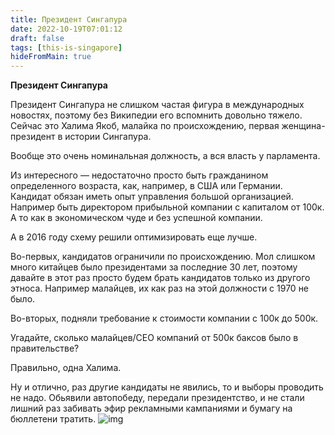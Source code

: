 ```yaml
---
title: Президент Сингапура
date: 2022-10-19T07:01:12
draft: false
tags: [this-is-singapore]
hideFromMain: true
---
```

**Президент Сингапура**

Президент Сингапура не слишком частая фигура в международных новостях, поэтому без Википедии его вспомнить довольно тяжело. Сейчас это Халима Якоб, малайка по происхождению, первая женщина-президент в истории Сингапура.

Вообще это очень номинальная должность, а вся власть у парламента. 

Из интересного — недостаточно просто быть гражданином определенного возраста, как, например, в США или Германии. Кандидат обязан иметь опыт управления большой организацией. Например быть директором прибыльной компании с капиталом от 100к. А то как в экономическом чуде и без успешной компании.

А в 2016 году схему решили оптимизировать еще лучше.

Во-первых, кандидатов ограничили по происхождению. Мол слишком много китайцев было президентами за последние 30 лет, поэтому давайте в этот раз просто будем брать кандидатов только из другого этноса. Например малайцев, их как раз на этой должности с 1970 не было.

Во-вторых, подняли требование к стоимости компании с 100к до 500к. 

Угадайте, сколько малайцев/СЕО компаний от 500к баксов было в правительстве? 

Правильно, одна Халима. 

Ну и отлично, раз другие кандидаты не явились, то и выборы проводить не надо. Обьявили автопобеду, передали президентство, и не стали лишний раз забивать эфир рекламными кампаниями и бумагу на бюллетени тратить.
![img](/images/this-is-singapore/photos/photo_138@19-10-2022_07-01-12.jpg#center)
